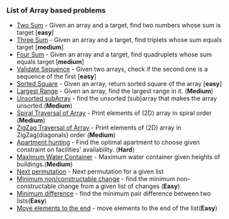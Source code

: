 ### List of Array based problems

- [Two Sum](TwoSum/README.md) - Given an array and a target, find two numbers whose sum is target [**easy**]
- [Three Sum](ThreeSum/README.md) - Given an array and a target, find triplets whose sum equals target [**medium**]
- [Four Sum](FourSum/README.md) - Given an array and a target, find quadruplets whose sum equals target [**medium**]
- [Validate Sequence](ValidateSequence/README.md) - Given two arrays, check if the second one is a sequence of the first [**easy**]
- [Sorted Square](SortedSquareArray/README.md) - Given an array, return sorted square of the array [**easy**]
- [Largest Range](LargestRange/README.md) - Given an array, find the largest range in it. (**Medium**)
- [Unsorted subArray](ShortestUnsortedArray/README.md) - find the unsorted (sub)array that makes the array unsorted.(**Medium**)
- [Spiral Traversal of Array](SpiralTraversal/README.md) - Print elements of (2D) array in spiral order (**Medium**)
- [ZigZag Traversal of Array](ZigZagTraversal/README.md) - Print elements of (2D) array in ZigZag(diagonals) order (**Medium**)
- [Apartment hunting](ApartmentHunting/README.md) - Find the optimal apartment to choose given constraint on facilities' availability. (**Hard**)
- [Maximum Water Container](MaxWaterContainer/README.md) - Maximum water container given heights of buildings.(**Medium**)
- [Next permutation](NextPermutation/README.md) - Next permutation for a given list
- [Minimum non/constructable change](minNonConstructible/README.md) - find the minimum non-constructable change from a given list of changes (**Easy**)
- [Minimum difference](minDifference/README.md) - find the minimum pair difference between two lists(**Easy**)
- [Move elements to the end](moveElementsEnd/README.md) - move elements to the end of the list(**Easy**)

